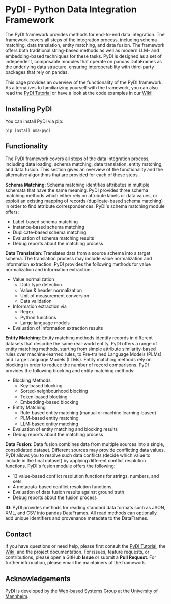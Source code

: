 # PyDI - Python Data Integration Framework 

The PyDI framework provides methods for end-to-end data integration. The framework covers all steps of the integration process, including schema matching, data translation, entity matching, and data fusion. The framework offers both traditional string-based methods as well as modern LLM- and embedding-based techniques for these tasks. PyDI is designed as a set of independent, composable modules that operate on pandas DataFrames as the underlying data structure, ensuring interoperability with third-party packages that rely on pandas. 

This page provides an overview of the functionality of the PyDI framework. As alternatives to familiarizing yourself with the framework, you can also read the [PyDI Tutorial](https://github.com/wbsg-uni-mannheim/PyDI/blob/main/docs/tutorial/PyDI_Tutorial.ipynb) or have a look at the code examples in our [Wiki](https://github.com/wbsg-uni-mannheim/PyDI/blob/main/docs/wiki/Home.md)!

## Installing PyDI

You can install PyDI via pip:

```
pip install uma-pydi
```

## Functionality

The PyDI framework covers all steps of the data integration process, including data loading, schema matching, data translation, entity matching, and data fusion. This section gives an overview of the functionality and the alternative algorithms that are provided for each of these steps.

**Schema Matching**: Schema matching identifies attributes in multiple schemata that have the same meaning. PyDI provides three schema matching methods which either rely on attribute labels or data values, or exploit an existing mapping of records (duplicate-based schema matching) in order to find attribute correspondences. PyDI's schema matching module offers:

-   Label-based schema matching
-   Instance-based schema matching
-   Duplicate-based schema matching
-   Evaluation of schema matching results
-   Debug reports about the matching process

**Data Translation**: Translates data from a source schema into a target schema. The translation process may include value normalization and information extraction. PyDI provides the following methods for value normalization and information extraction:

-   Value normalization
    -   Data type detection
    -   Value & header normalization
    -   Unit of measurement conversion
    -   Data validation
-   Information extraction via
    -   Regex
    -   Python functions
    -   Large language models
-   Evaluation of information extraction results

**Entity Matching**: Entity matching methods identify records in different datasets that describe the same real-world entity. PyDI offers a range of entity matching methods, starting from simple attribute similarity-based rules over machine-learned rules, to Pre-trained Language Models (PLMs) and Large Language Models (LLMs). Entity matching methods rely on blocking in order to reduce the number of record comparisons. PyDI provides the following blocking and entity matching methods:

-	Blocking Methods
	-   Key-based blocking
	-   Sorted-neighbourhood blocking
	-   Token-based blocking
	-   Embedding-based blocking
- 	Entity Matching
	-   Rule-based entity matching (manual or machine learning-based)
	-   PLM-based entity matching
	-   LLM-based entity matching
-   Evaluation of entity matching and blocking results
-   Debug reports about the matching process

**Data Fusion**: Data fusion combines data from multiple sources into a single, consolidated dataset. Different sources may provide conflicting data values. PyDI allows you to resolve such data conflicts (decide which value to include in the final dataset) by applying different conflict resolution functions. PyDI's fusion module offers the following:

-   13 value-based conflict resolution functions for strings, numbers, and sets
-   4 metadata-based conflict resolution functions.
-   Evaluation of data fusion results against ground truth
-   Debug reports about the fusion process

**IO**: PyDI provides methods for reading standard data formats such as JSON, XML, and CSV into pandas DataFrames. All read methods can optionally add unique identifiers and provenance metadata to the DataFrames.

## Contact

If you have questions or need help, please first consult the [PyDI Tutorial](https://github.com/wbsg-uni-mannheim/PyDI/blob/main/docs/tutorial/PyDI_Tutorial.ipynb), the [Wiki](https://github.com/wbsg-uni-mannheim/PyDI/blob/main/docs/wiki/Home.md), and the project documentation. For issues, feature requests, or contributions, please open a GitHub **Issue** or submit a **Pull Request**. For further information, please email the maintainers of the framework.

## Acknowledgements

PyDI is developed by the [Web-based Systems Group](https://www.uni-mannheim.de/dws/research/focus-groups/web-based-systems-prof-bizer/) at the [University of Mannheim](http://www.uni-mannheim.de/).
